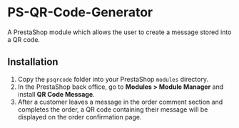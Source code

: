 # PS-QR-Code-Generator
A PrestaShop module which allows the user to create a message stored into a QR code. 

## Installation

1. Copy the `psqrcode` folder into your PrestaShop `modules` directory.
2. In the PrestaShop back office, go to **Modules > Module Manager** and install **QR Code Message**.
3. After a customer leaves a message in the order comment section and completes the order, a QR code containing their message will be displayed on the order confirmation page.
